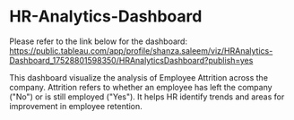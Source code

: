 # HR-Analytics-Dashboard

Please refer to the link below for the dashboard:
https://public.tableau.com/app/profile/shanza.saleem/viz/HRAnalytics-Dashboard_17528801598350/HRAnalyticsDashboard?publish=yes

This dashboard visualize the analysis of Employee Attrition across the company. Attrition refers to whether an employee has left the company ("No") or is still employed ("Yes"). It helps HR identify trends and areas for improvement in employee retention.
